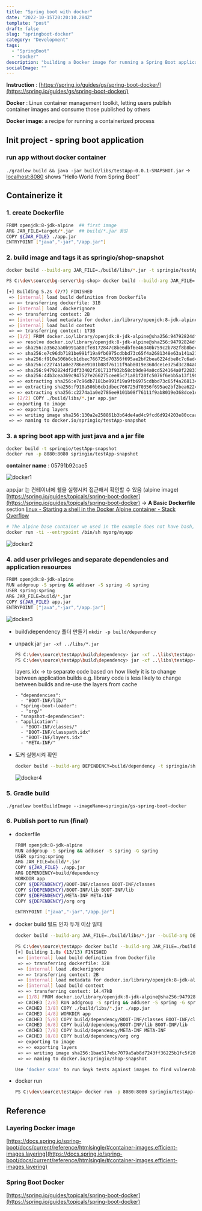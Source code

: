 ```yaml
---
title: "Spring boot with docker"
date: "2022-10-15T20:20:10.284Z"
template: "post"
draft: false
slug: "springboot-docker"
category: "Development"
tags:
  - "SpringBoot"
  - "Docker"
description: "building a Docker image for running a Spring Boot application"
socialImage: ""
---
```


**Instruction** : [https://spring.io/guides/gs/spring-boot-docker/](https://spring.io/guides/gs/spring-boot-docker/)

**Docker** : Linux container management toolkit, letting users publish container images and consume those published by others

**Docker image**: a recipe for running a containerized process

## Init project - spring boot application

### run app without docker container

`./gradlew build && java -jar build/libs/testApp-0.0.1-SNAPSHOT.jar`
→ [localhost:8080](http://localhost:8080) shows “Hello World from Spring Boot” 

## Containerize it

### 1. create Dockerfile

```bash
FROM openjdk:8-jdk-alpine  ## first image
ARG JAR_FILE=target/*.jar  ## build/*.jar 동일
COPY ${JAR_FILE} ./app.jar
ENTRYPOINT ["java","-jar","/app.jar"]
```

### 2. build image and tags it as springio/shop-snapshot

```bash
docker build --build-arg JAR_FILE=./build/libs/*.jar -t springio/testApp-snapshot .
```

```bash
PS C:\dev\source\bg-server\bg-shop> docker build --build-arg JAR_FILE=./build/libs/*.jar -t springio/testApp-snapshot .

[+] Building 5.2s (7/7) FINISHED
 => [internal] load build definition from Dockerfile                                                                                               0.0s
 => => transferring dockerfile: 31B                                                                                                                0.0s 
 => [internal] load .dockerignore                                                                                                                  0.0s 
 => => transferring context: 2B                                                                                                                    0.0s 
 => [internal] load metadata for docker.io/library/openjdk:8-jdk-alpine                                                                            1.0s 
 => [internal] load build context                                                                                                                  0.0s
 => => transferring context: 173B                                                                                                                  0.0s 
 => [1/2] FROM docker.io/library/openjdk:8-jdk-alpine@sha256:94792824df2df33402f201713f932b58cb9de94a0cd524164a0f2283343547b3                      3.8s 
 => => resolve docker.io/library/openjdk:8-jdk-alpine@sha256:94792824df2df33402f201713f932b58cb9de94a0cd524164a0f2283343547b3                      0.0s 
 => => sha256:a3562aa0b991a80cfe8172847c8be6dbf6e46340b759c2b782f8b8be45342717 3.40kB / 3.40kB                                                     0.0s 
 => => sha256:e7c96db7181be991f19a9fb6975cdbbd73c65f4a2681348e63a141a2192a5f10 2.76MB / 2.76MB                                                     0.6s 
 => => sha256:f910a506b6cb1dbec766725d70356f695ae2bf2bea6224dbe8c7c6ad4f3664a2 238B / 238B                                                         0.3s 
 => => sha256:c2274a1a0e2786ee9101b08f76111f9ab8019e368dce1e325d3c284a0ca33397 70.73MB / 70.73MB                                                   2.9s 
 => => sha256:94792824df2df33402f201713f932b58cb9de94a0cd524164a0f2283343547b3 1.64kB / 1.64kB                                                     0.0s 
 => => sha256:44b3cea369c947527e266275cee85c71a81f20fc5076f6ebb5a13f19015dce71 947B / 947B                                                         0.0s 
 => => extracting sha256:e7c96db7181be991f19a9fb6975cdbbd73c65f4a2681348e63a141a2192a5f10                                                          0.1s
 => => extracting sha256:f910a506b6cb1dbec766725d70356f695ae2bf2bea6224dbe8c7c6ad4f3664a2                                                          0.0s
 => => extracting sha256:c2274a1a0e2786ee9101b08f76111f9ab8019e368dce1e325d3c284a0ca33397                                                          0.8s
 => [2/2] COPY ./build/libs/*.jar app.jar                                                                                                          0.1s 
 => exporting to image                                                                                                                             0.2s 
 => => exporting layers                                                                                                                            0.2s 
 => => writing image sha256:130a2e258861b3b64de4ad4c9fcd6d924203e80ccaaed5dcae16a755588747af                                                       0.0s 
 => => naming to docker.io/springio/testApp-snapshot
```

### 3. a spring boot app with just java and a jar file

```bash
docker build -t springio/testApp-snapshot
docker run -p 8080:8080 springio/testApp-snapshot
```

**container name** : 05791b92cae5

![docker1](/media/docker1.jpg)

app.jar 는 컨테이너에 쉘을 실행시켜 접근해서 확인할 수 있음 (alpine image)
[https://spring.io/guides/topicals/spring-boot-docker](https://spring.io/guides/topicals/spring-boot-docker) → **A Basic Dockerfile** section 
[linux - Starting a shell in the Docker Alpine container - Stack Overflow](https://stackoverflow.com/questions/35689628/starting-a-shell-in-the-docker-alpine-container)

```bash
# The alpine base container we used in the example does not have bash, so this is an ash shell. It has some but not all of the features of bash.
docker run -ti --entrypoint /bin/sh myorg/myapp
```

![docker2](/media/docker2.jpg)

### 4. add user privileges and separate dependencies and application resources

```bash
FROM openjdk:8-jdk-alpine
RUN addgroup -S spring && adduser -S spring -G spring
USER spring:spring
ARG JAR_FILE=build/*.jar
COPY ${JAR_FILE} app.jar
ENTRYPOINT ["java","-jar","/app.jar"]
```

![docker3](/media/docker3.jpg)

- build\dependency 폴더 만들기 `mkdir -p build/dependency`
- unpack jar `jar -xf ../libs/*.jar`
    
    ```bash
    PS C:\dev\source\testApp\build\dependency> jar -xf ..\libs\testApp-0.0.1-SNAPSHOT.jar
    PS C:\dev\source\testApp\build\dependency> jar -xf ..\libs\testApp-0.0.1-SNAPSHOT-plain.jar
    ```
    
    layers.idx → to separate code based on how likely it is to change between application builds 
    e.g. library code is less likely to change between builds and re-use the layers from cache
    
    ```
    - "dependencies":
      - "BOOT-INF/lib/"
    - "spring-boot-loader":
      - "org/"
    - "snapshot-dependencies":
    - "application":
      - "BOOT-INF/classes/"
      - "BOOT-INF/classpath.idx"
      - "BOOT-INF/layers.idx"
      - "META-INF/"
    ```
    
- 도커 실행시켜 확인
    
    ```bash
    docker build --build-arg DEPENDENCY=build/dependency -t springio/shop-snapshot .
    ```
    
    ![docker4](/media/docker4.jpg)
    

### 5. Gradle build

`./gradlew bootBuildImage --imageName=springio/gs-spring-boot-docker`

### 6. Publish port to run (final)

- dockerfile
    
    ```bash
    FROM openjdk:8-jdk-alpine
    RUN addgroup -S spring && adduser -S spring -G spring
    USER spring:spring
    ARG JAR_FILE=build/*.jar
    COPY ${JAR_FILE} ./app.jar
    ARG DEPENDENCY=build/dependency
    WORKDIR app
    COPY ${DEPENDENCY}/BOOT-INF/classes BOOT-INF/classes
    COPY ${DEPENDENCY}/BOOT-INF/lib BOOT-INF/lib
    COPY ${DEPENDENCY}/META-INF META-INF
    COPY ${DEPENDENCY}/org org
    
    ENTRYPOINT ["java","-jar","/app.jar"]
    ```
    
- docker build
빌드 인자 두개 이상 일때
    
    ```bash
    docker build --build-arg JAR_FILE=./build/libs/*.jar --build-arg DEPENDENCY=build/dependency -t springio/testApp-snapshot .
    ```
    
    ```bash
    PS C:\dev\source\testApp> docker build --build-arg JAR_FILE=./build/libs/*.jar --build-arg DEPENDENCY=build/dependency -t springio/testApp-snapshot .
    [+] Building 1.0s (13/13) FINISHED
     => [internal] load build definition from Dockerfile                                                                                               0.0s
     => => transferring dockerfile: 32B                                                                                                                0.0s 
     => [internal] load .dockerignore                                                                                                                  0.0s 
     => => transferring context: 2B                                                                                                                    0.0s 
     => [internal] load metadata for docker.io/library/openjdk:8-jdk-alpine                                                                            0.9s 
     => [internal] load build context                                                                                                                  0.0s
     => => transferring context: 14.47kB                                                                                                               0.0s 
     => [1/8] FROM docker.io/library/openjdk:8-jdk-alpine@sha256:94792824df2df33402f201713f932b58cb9de94a0cd524164a0f2283343547b3                      0.0s 
     => CACHED [2/8] RUN addgroup -S spring && adduser -S spring -G spring                                                                             0.0s 
     => CACHED [3/8] COPY ./build/libs/*.jar ./app.jar                                                                                                 0.0s 
     => CACHED [4/8] WORKDIR app                                                                                                                       0.0s 
     => CACHED [5/8] COPY build/dependency/BOOT-INF/classes BOOT-INF/classes                                                                           0.0s 
     => CACHED [6/8] COPY build/dependency/BOOT-INF/lib BOOT-INF/lib                                                                                   0.0s 
     => CACHED [7/8] COPY build/dependency/META-INF META-INF                                                                                           0.0s 
     => CACHED [8/8] COPY build/dependency/org org                                                                                                     0.0s 
     => exporting to image                                                                                                                             0.0s 
     => => exporting layers                                                                                                                            0.0s 
     => => writing image sha256:1bae517ebc7079a5ab8d7243ff36225b1fc5f20b32b7a31821910fb327f79bd1                                                       0.0s 
     => => naming to docker.io/springio/shop-snapshot                                                                                                  0.0s 
    
    Use 'docker scan' to run Snyk tests against images to find vulnerabilities and learn how to fix them
    ```
    
- docker run
    
    ```bash
    PS C:\dev\source\testApp> docker run -p 8080:8080 springio/testApp-snapshot                                                                          
 

## Reference

### **Layering Docker image** 
[https://docs.spring.io/spring-boot/docs/current/reference/htmlsingle/#container-images.efficient-images.layering](https://docs.spring.io/spring-boot/docs/current/reference/htmlsingle/#container-images.efficient-images.layering)

### **Spring Boot Docker** 
[https://spring.io/guides/topicals/spring-boot-docker](https://spring.io/guides/topicals/spring-boot-docker)